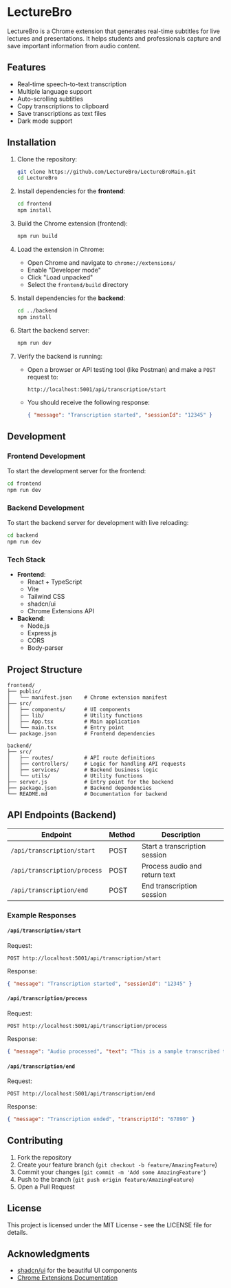 
# LectureBro

LectureBro is a Chrome extension that generates real-time subtitles for live lectures and presentations. It helps students and professionals capture and save important information from audio content.

## Features

- Real-time speech-to-text transcription
- Multiple language support
- Auto-scrolling subtitles
- Copy transcriptions to clipboard
- Save transcriptions as text files
- Dark mode support

## Installation

1. Clone the repository:

   ```bash
   git clone https://github.com/LectureBro/LectureBroMain.git
   cd LectureBro
   ```

2. Install dependencies for the **frontend**:

   ```bash
   cd frontend
   npm install
   ```

3. Build the Chrome extension (frontend):

   ```bash
   npm run build
   ```

4. Load the extension in Chrome:
   - Open Chrome and navigate to `chrome://extensions/`
   - Enable "Developer mode"
   - Click "Load unpacked"
   - Select the `frontend/build` directory

5. Install dependencies for the **backend**:

   ```bash
   cd ../backend
   npm install
   ```

6. Start the backend server:

   ```bash
   npm run dev
   ```

7. Verify the backend is running:
   - Open a browser or API testing tool (like Postman) and make a `POST` request to:
     ```http
     http://localhost:5001/api/transcription/start
     ```
   - You should receive the following response:
     ```json
     { "message": "Transcription started", "sessionId": "12345" }
     ```

## Development

### Frontend Development

To start the development server for the frontend:

```bash
cd frontend
npm run dev
```

### Backend Development

To start the backend server for development with live reloading:

```bash
cd backend
npm run dev
```

### Tech Stack

- **Frontend**:
  - React + TypeScript
  - Vite
  - Tailwind CSS
  - shadcn/ui
  - Chrome Extensions API
- **Backend**:
  - Node.js
  - Express.js
  - CORS
  - Body-parser

## Project Structure

```
frontend/
├── public/
│   └── manifest.json    # Chrome extension manifest
├── src/
│   ├── components/      # UI components
│   ├── lib/             # Utility functions
│   ├── App.tsx          # Main application
│   └── main.tsx         # Entry point
└── package.json         # Frontend dependencies

backend/
├── src/
│   ├── routes/          # API route definitions
│   ├── controllers/     # Logic for handling API requests
│   ├── services/        # Backend business logic
│   └── utils/           # Utility functions
├── server.js            # Entry point for the backend
├── package.json         # Backend dependencies
└── README.md            # Documentation for backend
```

## API Endpoints (Backend)

| Endpoint                   | Method | Description                     |
|----------------------------|--------|---------------------------------|
| `/api/transcription/start` | POST   | Start a transcription session   |
| `/api/transcription/process` | POST | Process audio and return text   |
| `/api/transcription/end`   | POST   | End transcription session       |

### Example Responses

#### `/api/transcription/start`
Request:
```http
POST http://localhost:5001/api/transcription/start
```
Response:
```json
{ "message": "Transcription started", "sessionId": "12345" }
```

#### `/api/transcription/process`
Request:
```http
POST http://localhost:5001/api/transcription/process
```
Response:
```json
{ "message": "Audio processed", "text": "This is a sample transcribed text." }
```

#### `/api/transcription/end`
Request:
```http
POST http://localhost:5001/api/transcription/end
```
Response:
```json
{ "message": "Transcription ended", "transcriptId": "67890" }
```

## Contributing

1. Fork the repository
2. Create your feature branch (`git checkout -b feature/AmazingFeature`)
3. Commit your changes (`git commit -m 'Add some AmazingFeature'`)
4. Push to the branch (`git push origin feature/AmazingFeature`)
5. Open a Pull Request

## License

This project is licensed under the MIT License - see the LICENSE file for details.

## Acknowledgments

- [shadcn/ui](https://ui.shadcn.com/) for the beautiful UI components
- [Chrome Extensions Documentation](https://developer.chrome.com/docs/extensions/)
